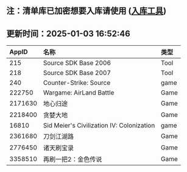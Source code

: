 ## 注：清单库已加密想要入库请使用 ([入库工具](https://github.com/BlankTMing/ManifestAutoUpdate/releases))

## 更新时间：2025-01-03 16:52:46
| AppID | 名称 | 类型  |
| :-------------------- | :----------------------------- | :----------- |
| 215 | Source SDK Base 2006| Tool |
| 218 | Source SDK Base 2007| Tool |
| 240 | Counter-Strike: Source| game |
| 222750 | Wargame: AirLand Battle| Game |
| 2171630 | 地心归途| Game |
| 2218400 | 贪婪大地| Game |
| 16810 | Sid Meier's Civilization IV: Colonization| game |
| 2361680 | 刀剑江湖路| Game |
| 2776450 | 诸天刷宝录| Game |
| 3358510 | 再刷一把2：金色传说| Game |
